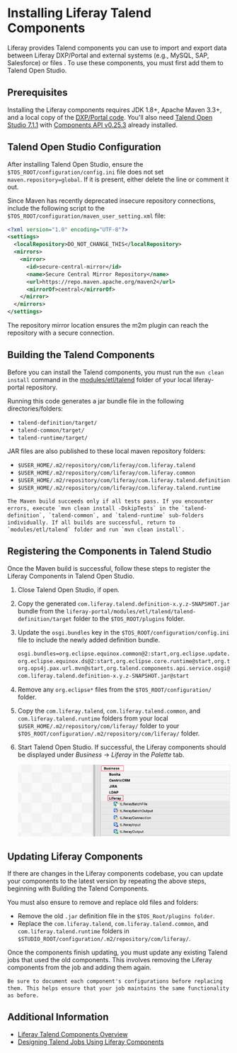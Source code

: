 # Installing Liferay Talend Components

Liferay provides Talend components you can use to import and export data between Liferay DXP/Portal and external systems (e.g., MySQL, SAP, Salesforce) or files . To use these components, you must first add them to Talend Open Studio.

## Prerequisites

Installing the Liferay components requires JDK 1.8+, Apache Maven 3.3+, and a local copy of the [DXP/Portal code](https://github.com/liferay/liferay-portal/tree/7.4.x/modules/etl/talend). You'll also need [Talend Open Studio 7.1.1](https://download-mirror2.talend.com/esb/release/V7.1.1/TOS_ESB-20181026_1147-V7.1.1.zip) with [Components API v0.25.3](https://artifacts-oss.talend.com/nexus/content/repositories/TalendOpenSourceRelease/org/talend/components/components-api/0.25.3/) already installed.

## Talend Open Studio Configuration

After installing Talend Open Studio, ensure the `$TOS_ROOT/configuration/config.ini` file does not set `maven.repository=global`. If it is present, either delete the line or comment it out.

Since Maven has recently deprecated insecure repository connections, include the following script to the `$TOS_ROOT/configuration/maven_user_setting.xml` file:

```xml
<?xml version="1.0" encoding="UTF-8"?>
<settings>
  <localRepository>DO_NOT_CHANGE_THIS</localRepository>
  <mirrors>
    <mirror>
      <id>secure-central-mirror</id>
      <name>Secure Central Mirror Repository</name>
      <url>https://repo.maven.apache.org/maven2</url>
      <mirrorOf>central</mirrorOf>
    </mirror>
  </mirrors>
</settings>
```

The repository mirror location ensures the m2m plugin can reach the repository with a secure connection.

## Building the Talend Components

Before you can install the Talend components, you must run the `mvn clean install` command in the [modules/etl/talend](https://github.com/liferay/liferay-portal/tree/7.4.x/modules/etl/talend/talend-definition/src/main/java/com/liferay/talend) folder of your local liferay-portal repository.

Running this code generates a jar bundle file in the following directories/folders:

* `talend-definition/target/`
* `talend-common/target/`
* `talend-runtime/target/`

JAR files are also published to these local maven repository folders:

* `$USER_HOME/.m2/repository/com/liferay/com.liferay.talend`
* `$USER_HOME/.m2/repository/com/liferay/com.liferay.common`
* `$USER_HOME/.m2/repository/com/liferay/com.liferay.talend.definition`
* `$USER_HOME/.m2/repository/com/liferay/com.liferay.talend.runtime`

```{note}
The Maven build succeeds only if all tests pass. If you encounter errors, execute `mvn clean install -DskipTests` in the `talend-definition`, `talend-common`, and `talend-runtime` sub-folders individually. If all builds are successful, return to `modules/etl/talend` folder and run `mvn clean install`.
```

## Registering the Components in Talend Studio

Once the Maven build is successful, follow these steps to register the Liferay Components in Talend Open Studio.

1. Close Talend Open Studio, if open.

1. Copy the generated `com.liferay.talend.definition-x.y.z-SNAPSHOT.jar` bundle from the `liferay-portal/modules/etl/talend/talend-definition/target` folder to the `$TOS_ROOT/plugins` folder.

1. Update the `osgi.bundles` key in the `$TOS_ROOT/configuration/config.ini` file to include the newly added definition bundle.

    ```bash
    osgi.bundles=org.eclipse.equinox.common@2:start,org.eclipse.update.configurator@3:start,
    org.eclipse.equinox.ds@2:start,org.eclipse.core.runtime@start,org.talend.maven.resolver@start,
    org.ops4j.pax.url.mvn@start,org.talend.components.api.service.osgi@start,
    com.liferay.talend.definition-x.y.z-SNAPSHOT.jar@start
    ```

1. Remove any `org.eclipse*` files from the `$TOS_ROOT/configuration/` folder.

1. Copy the `com.liferay.talend`, `com.liferay.talend.common`, and `com.liferay.talend.runtime` folders from your local `$USER_HOME/.m2/repository/com/liferay/` folder to your `$TOS_ROOT/configuration/.m2/repository/com/liferay/` folder.

1. Start Talend Open Studio. If successful, the Liferay components should be displayed under *Business* &rarr; *Liferay* in the *Palette* tab.

    ![The components are displayed under Business &rarr; Liferay in the Palette tab](liferay-talend-components-overview/images/01.png)

## Updating Liferay Components

If there are changes in the Liferay components codebase, you can update your components to the latest version by repeating the above steps, beginning with Building the Talend Components.

You must also ensure to remove and replace old files and folders:

* Remove the old `.jar` definition file in the `$TOS_Root/plugins folder`.
* Replace the `com.liferay.talend`, `com.liferay.talend.common`, and `com.liferay.talend.runtime` folders in `$STUDIO_ROOT/configuration/.m2/repository/com/liferay/`.

Once the components finish updating, you must update any existing Talend jobs that used the old components. This involves removing the Liferay components from the job and adding them again.

```{note}
Be sure to document each component's configurations before replacing them. This helps ensure that your job maintains the same functionality as before.
```

## Additional Information

* [Liferay Talend Components Overview](./liferay-talend-components-overview.md)
* [Designing Talend Jobs Using Liferay Components](./designing-talend-jobs-using-liferay-talend-components.md)